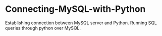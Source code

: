 # Connecting-MySQL-with-Python
Establishing connection between MySQL server and Python. Running SQL queries through python over MySQL.
